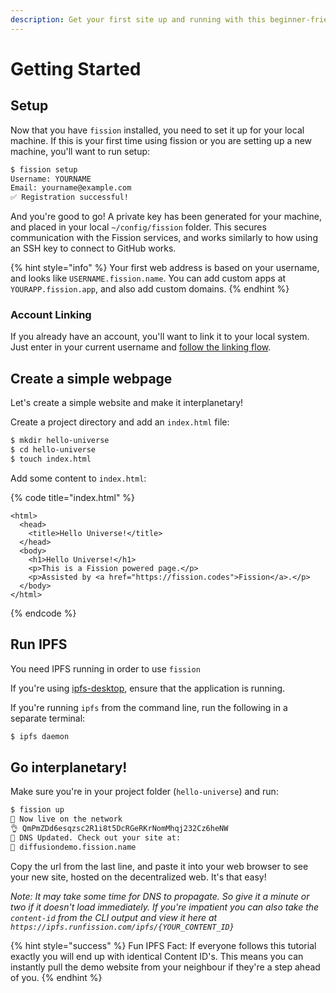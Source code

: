 ```yaml
---
description: Get your first site up and running with this beginner-friendly guide
---
```


# Getting Started

## Setup

Now that you have `fission` installed, you need to set it up for your local machine. If this is your first time using fission or you are setting up a new machine, you'll want to run setup:

```bash
$ fission setup
Username: YOURNAME
Email: yourname@example.com
✅ Registration successful!
```

And you're good to go! A private key has been generated for your machine, and placed in your local `~/config/fission` folder. This secures communication with the Fission services, and works similarly to how using an SSH key to connect to GitHub works.

{% hint style="info" %}
Your first web address is based on your username, and looks like `USERNAME.fission.name`. You can add custom apps at `YOURAPP.fission.app`, and also add custom domains.
{% endhint %}

### Account Linking

If you already have an account, you'll want to link it to your local system. Just enter in your current username and [follow the linking flow](account-linking.md).

## Create a simple webpage

Let's create a simple website and make it interplanetary!

Create a project directory and add an `index.html` file:

```bash
$ mkdir hello-universe
$ cd hello-universe
$ touch index.html
```

Add some content to `index.html`:

{% code title="index.html" %}
```markup
<html>
  <head>
    <title>Hello Universe!</title>
  </head>
  <body>
    <h1>Hello Universe!</h1>
    <p>This is a Fission powered page.</p>
    <p>Assisted by <a href="https://fission.codes">Fission</a>.</p>
  </body>
</html>
```
{% endcode %}

## Run IPFS

You need IPFS running in order to use `fission` 

If you're using [ipfs-desktop](https://github.com/ipfs-shipyard/ipfs-desktop), ensure that the application is running.

If you're running `ipfs` from the command line, run the following in a separate terminal:

```bash
$ ipfs daemon
```

## Go interplanetary!

Make sure you're in your project folder \(`hello-universe`\) and run:

```bash
$ fission up
🚀 Now live on the network
👌 QmPmZDd6esqzsc2R1i8t5DcRGeRKrNomMhqj232Cz6heNW
📝 DNS Updated. Check out your site at:
🔗 diffusiondemo.fission.name
```

Copy the url from the last line, and paste it into your web browser to see your new site, hosted on the decentralized web. It's that easy!

_Note: It may take some time for DNS to propagate. So give it a minute or two if it doesn't load immediately. If you're impatient you can also take the `content-id` from the CLI output and view it here at `https://ipfs.runfission.com/ipfs/{YOUR_CONTENT_ID}`_

{% hint style="success" %}
Fun IPFS Fact: If everyone follows this tutorial exactly you will end up with identical Content ID's. This means you can instantly pull the demo website from your neighbour if they're a step ahead of you.
{% endhint %}

